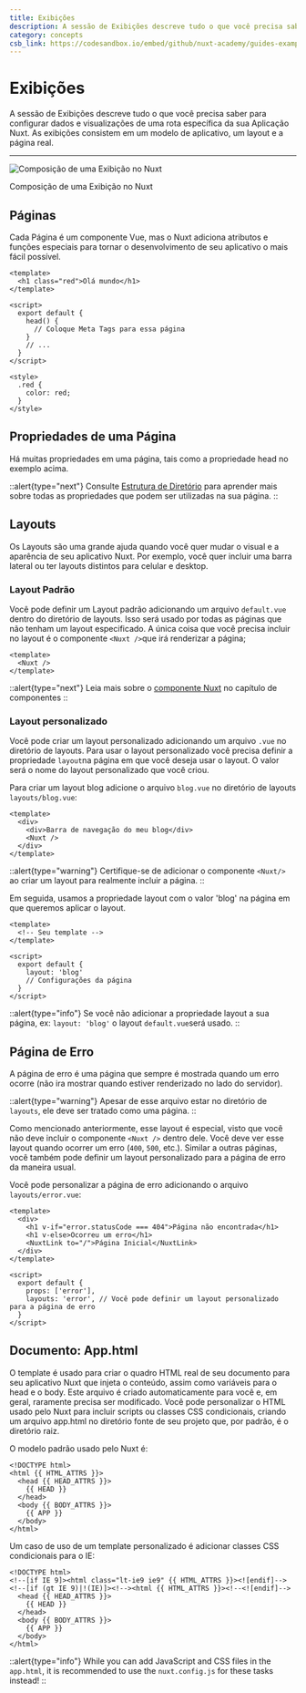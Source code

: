 ```yaml
---
title: Exibições
description: A sessão de Exibições descreve tudo o que você precisa saber para configurar dados e visualizações de uma rota específica da sua Aplicação Nuxt. As exibições consistem em um modelo de aplicativo, um layout e a página real.
category: concepts
csb_link: https://codesandbox.io/embed/github/nuxt-academy/guides-examples/tree/master/02_concepts/01_views?fontsize=14&hidenavigation=1&theme=dark
---
```


# Exibições

A sessão de Exibições descreve tudo o que você precisa saber para configurar dados e visualizações de uma rota específica da sua Aplicação Nuxt. As exibições consistem em um modelo de aplicativo, um layout e a página real.

---

![Composição de uma Exibição no Nuxt](/img/docs/views.png)

Composição de uma Exibição no Nuxt

## Páginas

Cada Página é um componente Vue, mas o Nuxt adiciona atributos e funções especiais para tornar o desenvolvimento de seu aplicativo o mais fácil possível.

```html{}[pages/index.vue]
<template>
  <h1 class="red">Olá mundo</h1>
</template>

<script>
  export default {
    head() {
      // Coloque Meta Tags para essa página
    }
    // ...
  }
</script>

<style>
  .red {
    color: red;
  }
</style>
```

## Propriedades de uma Página

Há muitas propriedades em uma página, tais como a propriedade head no exemplo acima.

::alert{type="next"}
Consulte [Estrutura de Diretório](/docs/directory-structure/nuxt) para aprender mais sobre todas as propriedades que podem ser utilizadas na sua página.
::

## Layouts

Os Layouts são uma grande ajuda quando você quer mudar o visual e a aparência de seu aplicativo Nuxt. Por exemplo, você quer incluir uma barra lateral ou ter layouts distintos para celular e desktop.

### Layout Padrão

Você pode definir um Layout padrão adicionando um arquivo `default.vue` dentro do diretório de layouts. Isso será usado por todas as páginas que não tenham um layout especificado. A única coisa que você precisa incluir no layout é o componente `<Nuxt />`que irá renderizar a página;

```html{}[layouts/default.vue]
<template>
  <Nuxt />
</template>
```

::alert{type="next"}
Leia mais sobre o [componente Nuxt](/docs/features/nuxt-components) no capítulo de componentes
::

### Layout personalizado

Você pode criar um layout personalizado adicionando um arquivo `.vue` no diretório de layouts. Para usar o layout personalizado você precisa definir a propriedade `layout`na página em que você deseja usar o layout. O valor será o nome do layout personalizado que você criou.

Para criar um layout blog adicione o arquivo `blog.vue` no diretório de layouts `layouts/blog.vue`:

```html{}[layouts/blog.vue]
<template>
  <div>
    <div>Barra de navegação do meu blog</div>
    <Nuxt />
  </div>
</template>
```

::alert{type="warning"}
Certifique-se de adicionar o componente `<Nuxt/>` ao criar um layout para realmente incluir a página.
::

Em seguida, usamos a propriedade layout com o valor 'blog' na página em que queremos aplicar o layout.

```html{}[pages/posts.vue]
<template>
  <!-- Seu template -->
</template>

<script>
  export default {
    layout: 'blog'
    // Configurações da página
  }
</script>
```

::alert{type="info"}
Se você não adicionar a propriedade layout a sua página, ex: `layout: 'blog'` o layout `default.vue`será usado.
::

## Página de Erro

A página de erro é uma página que sempre é mostrada quando um erro ocorre (não ira mostrar quando estiver renderizado no lado do servidor).

::alert{type="warning"}
Apesar de esse arquivo estar no diretório de `layouts`, ele deve ser tratado como uma página.
::

Como mencionado anteriormente, esse layout é especial, visto que você não deve incluir o componente `<Nuxt />` dentro dele. Você deve ver esse layout quando ocorrer um erro (`400`, `500`, etc.). Similar a outras páginas, você também pode definir um layout personalizado para a página de erro da maneira usual.

Você pode personalizar a página de erro adicionando o arquivo `layouts/error.vue`:

```html{}[layouts/error.vue]
<template>
  <div>
    <h1 v-if="error.statusCode === 404">Página não encontrada</h1>
    <h1 v-else>Ocorreu um erro</h1>
    <NuxtLink to="/">Página Inicial</NuxtLink>
  </div>
</template>

<script>
  export default {
    props: ['error'],
    layouts: 'error', // Você pode definir um layout personalizado para a página de erro
  }
</script>
```

## Documento: App.html

O template é usado para criar o quadro HTML real de seu documento para seu aplicativo Nuxt que injeta o conteúdo, assim como variáveis para o head e o body. Este arquivo é criado automaticamente para você e, em geral, raramente precisa ser modificado. Você pode personalizar o HTML usado pelo Nuxt para incluir scripts ou classes CSS condicionais, criando um arquivo app.html no diretório fonte de seu projeto que, por padrão, é o diretório raiz.

O modelo padrão usado pelo Nuxt é:

```html{}[app.html]
<!DOCTYPE html>
<html {{ HTML_ATTRS }}>
  <head {{ HEAD_ATTRS }}>
    {{ HEAD }}
  </head>
  <body {{ BODY_ATTRS }}>
    {{ APP }}
  </body>
</html>
```

Um caso de uso de um template personalizado é adicionar classes CSS condicionais para o IE:

```html{}[app.html]
<!DOCTYPE html>
<!--[if IE 9]><html class="lt-ie9 ie9" {{ HTML_ATTRS }}><![endif]-->
<!--[if (gt IE 9)|!(IE)]><!--><html {{ HTML_ATTRS }}><!--<![endif]-->
  <head {{ HEAD_ATTRS }}>
    {{ HEAD }}
  </head>
  <body {{ BODY_ATTRS }}>
    {{ APP }}
  </body>
</html>
```

::alert{type="info"}
While you can add JavaScript and CSS files in the `app.html`, it is recommended to use the `nuxt.config.js` for these tasks instead!
::
